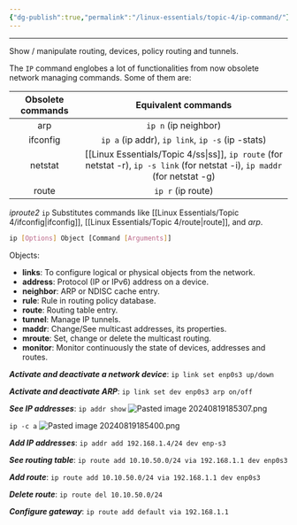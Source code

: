```yaml
---
{"dg-publish":true,"permalink":"/linux-essentials/topic-4/ip-command/"}
---
```


---
Show / manipulate routing, devices, policy routing and tunnels.

The `IP` command englobes a lot of functionalities from now obsolete network managing commands. Some of them are:

| Obsolete commands |                                       Equivalent commands                                       |
| :---------------: | :---------------------------------------------------------------------------------------------: |
|        arp        |                                      `ip n` (ip neighbor)                                       |
|     ifconfig      |                        `ip a` (ip addr), `ip link`, `ip -s` (ip -stats)                         |
|      netstat      | [[Linux Essentials/Topic 4/ss\|ss]], `ip route` (for netstat -r), `ip -s link` (for netstat -i), `ip maddr` (for netstat -g) |
|       route       |                                        `ip r` (ip route)                                        |

_iproute2_ `ip`
Substitutes commands like [[Linux Essentials/Topic 4/ifconfig\|ifconfig]], [[Linux Essentials/Topic 4/route\|route]], and _arp_.

```bash
ip [Options] Object [Command [Arguments]]
```

Objects:
- **links**: To configure logical or physical objects from the network.
- **address**: Protocol (IP or IPv6) address on a device.
- **neighbor**: ARP or NDISC cache entry.
- **rule**: Rule in routing policy database.
- **route**: Routing table entry.
- **tunnel**: Manage IP tunnels.
- **maddr**: Change/See multicast addresses, its properties.
- **mroute**: Set, change or delete the multicast routing.
- **monitor**: Monitor continuously the state of devices, addresses and routes.

___Activate and deactivate a network device___: `ip link set enp0s3 up/down`

___Activate and deactivate ARP___: `ip link set dev enp0s3 arp on/off`

___See IP addresses___: `ip addr show` 
![Pasted image 20240819185307.png](/img/user/Linux%20Essentials/Topic%204/Topic4%20reference%20images/Pasted%20image%2020240819185307.png)

`ip -c a`
![Pasted image 20240819185400.png](/img/user/Linux%20Essentials/Topic%204/Topic4%20reference%20images/Pasted%20image%2020240819185400.png)


___Add IP addresses___: `ip addr add 192.168.1.4/24 dev enp-s3`

___See routing table___: `ip route add 10.10.50.0/24 via 192.168.1.1 dev enp0s3`

___Add route___: `ip route add 10.10.50.0/24 via 192.168.1.1 dev enp0s3`

___Delete route___: `ip route del 10.10.50.0/24`

___Configure gateway___: `ip route add default via 192.168.1.1`

